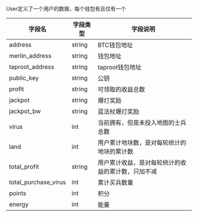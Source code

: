 User定义了一个用户的数据，每个钱包有且仅有一个

| 字段名                  | 字段类型   | 字段说明                      |
|----------------------|--------|---------------------------|
| address              | string | BTC钱包地址                   |
| merlin_address       | string | 钱包地址                      |
| taproot_address      | string | taproot钱包地址               |
| public_key           | string | 公钥                        |
| profit               | string | 可领取的收益总数                  |
| jackpot              | string | 爆灯奖励                      |
| jackpot_bw           | string | 蓝法杖爆灯奖励                   |
| virus                | int    | 当前拥有，但是未投入地图的士兵总数         |
| land                 | int    | 用户累计地块数，是对每轮统计的地块的累计数     |
| total_profit         | string | 用户累计收益，是对每轮统计的收益的累计数，只加不减 |
| total_purchase_virus | int    | 累计买兵数量                    |
| points               | int    | 积分                        |
| energy               | int    | 能量                        |

